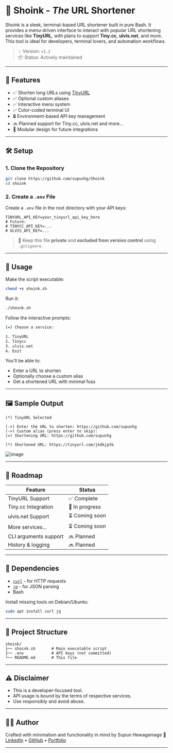 # 🚀 Shoink - **_The_** URL Shortener

Shoink is a sleek, terminal-based URL shortener built in pure Bash. It provides a menu-driven interface to interact with popular URL shortening services like **TinyURL**, with plans to support **Tiny.cc**, **ulvis.net**, and more. This tool is ideal for developers, terminal lovers, and automation workflows.

> 💡 Version: `v1.2`  
> 📦 Status: Actively maintained  

---

## 🎯 Features

- ✅ Shorten long URLs using [TinyURL](https://tinyurl.com/)
- ✅ Optional custom aliases
- ✅ Interactive menu system
- ✅ Color-coded terminal UI
- 🔒 Environment-based API key management
- 🔜 Planned support for Tiny.cc, ulvis.net and more...
- 🧩 Modular design for future integrations

---

## 🛠️ Setup

### 1. Clone the Repository

```bash
git clone https://github.com/supunhg/Shoink
cd shoink
````

### 2. Create a `.env` File

Create a `.env` file in the root directory with your API keys:

```env
TINYURL_API_KEY=your_tinyurl_api_key_here
# Future:
# TINYCC_API_KEY=...
# ULVIS_API_KEY=...
```

> 🔐 Keep this file **private** and **excluded from version control** using `.gitignore`.

---

## 🚀 Usage

Make the script executable:

```bash
chmod +x shoink.sh
```

Run it:

```bash
./shoink.sh
```

Follow the interactive prompts:

```bash
(=) Choose a service:

1. TinyURL
2. Tinycc
3. ulvis.net
4. Exit
```

You’ll be able to:

* Enter a URL to shorten
* Optionally choose a custom alias
* Get a shortened URL with minimal fuss

---

## 🖼️ Sample Output

```text
(*) TinyURL Selected

(->) Enter the URL to shorten: https://github.com/supunhg
(->) Custom alias (press enter to skip): 
(=) Shortening URL: https://github.com/supunhg

(*) Shortened URL: https://tinyurl.com/jkdkjptb
```

![image](https://github.com/user-attachments/assets/7ccbb990-54d8-4c55-857b-9377ca8673ea)

---

## 🧩 Roadmap

| Feature               | Status        |
| --------------------- | ------------- |
| TinyURL Support       | ✅ Complete    |
| Tiny.cc Integration   | 🚧 In progress |
| ulvis.net Support     | ⏳ Coming soon |
| More services...      | ⏳ Coming soon |
| CLI arguments support | 🔜 Planned    |
| History & logging     | 🔜 Planned    |

---

## 🤖 Dependencies

* [`curl`](https://curl.se/) - for HTTP requests
* [`jq`](https://stedolan.github.io/jq/) - for JSON parsing
* Bash

Install missing tools on Debian/Ubuntu:

```bash
sudo apt install curl jq
```

---

## 📂 Project Structure

```
shoink/
├── shoink.sh       # Main executable script
├── .env            # API keys (not committed)
└── README.md       # This file
```

---

## ⚠️ Disclaimer

* This is a developer-focused tool.
* API usage is bound by the terms of respective services.
* Use responsibly and avoid abuse.

---

## 👨‍💻 Author

Crafted with minimalism and functionality in mind by Supun Hewagamage
🔗 [LinkedIn](#) • [GitHub](#) • [Portfolio](#)

---
